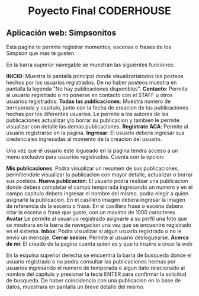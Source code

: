 # <h1 align="center"> Poyecto Final CODERHOUSE </h1>
 
 ## Aplicación web: Simpsonitos

 Esta pagina te permite registrar momentos, escenas o frases de los Simpson que mas te gusten.
 
 En la barra superior navegable se muestran las siguientes funciones:


**INICIO**: Muestra la pantalla principal donde visualizariatodos los posteos hechos por los usuarios registrados. De no haber posteos muestra en pantalla la leyenda "No hay publicaciones disponibles".
**Contacto**: Permite al usuario registrado o no ponerse en contacto con el STAFF u otros usuarios registrados.
**Todas las publicaciones**: Muestra numero de termporada y capitulo, junto con la fecha de creacion de las publicaciones hechas por los diferentes usuarios. Le permite a los autores de las publicaciones actualizar y/o borrar su publicacion y tambien le permite visualizar con detalle las demas publicaciones.
**Registrate ACA**: Permite al usuario registrarse en la pagina.
**Ingresar**: El usuario debera ingresar sus credenciales ingresadas al momento de la creacion del usuario.

Una vez que el usuario este logueado en la pagina tendra acceso a un menu exclusivo para usuarios registrados.
Cuenta con la opcion:

**Mis publicaciones**: Podra visualizar un resumen de sus publicaciones, permitiendole visualizar la publicacion con mayor detalle, actualizar o borrar sus posteos.
**Nueva publicacion**: El usuario podra realizar una publicacion donde debera completar el campo temporada ingresando un numero y en el campo capitulo debera ingresar el nombre del mismo. podra elegir a quien asignarle la publicacion. En el casillero imagen debera ingresar la imagen de referencia de la escena o frase. En el casillero frase o escena debera citar la escena o frase que guste, con un maximo de 1000 caracteres
**Avatar** Le permite al usuariuo registrado asignarle a su perfil una foto que se mostrara en la barra de navegacion una vez que se encuentre registrado en el sistema.
**Inbox**: Podra visualizar si algun usuario registrado o no le envio un mensaje.
**Cerrar sesion**: Permite al usuario desloguearse.
**Acerca de mi**: El creado de la pagina cuenta quien es y que lo inspiro a crear la web

En la esquina superior derecha se encuentra la barra de busqueda donde el usuario registrado o no podra consultar las publicaciones hechas por usuarios ingresando el numero de temporada o algun dato relacionado al nombre del capitulo y presionar la tecla ENTER para confirmar la solicitud de busqueda. De haber coincidencia con una publicacion en la base de datos, muestrara en pantalla un breve detalle del mismo.







 




